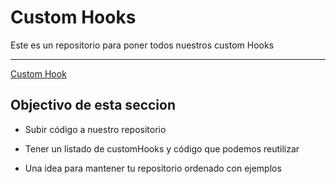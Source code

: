 # Custom Hooks

Este es un repositorio para poner todos nuestros custom Hooks

<hr>

[Custom Hook](https://github.com/Klerith/custom-hooks)

## Objectivo de esta seccion

- Subir código a nuestro repositorio

- Tener un listado de customHooks y código que podemos reutilizar

- Una idea para mantener tu repositorio ordenado con ejemplos

<br>
